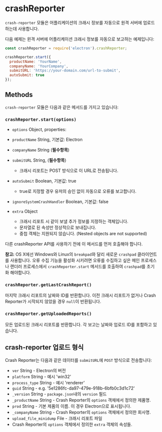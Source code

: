 ﻿# crashReporter

`crash-reporter` 모듈은 어플리케이션의 크래시 정보를 자동으로 원격 서버에
업로드하는데 사용합니다.

다음 예제는 윈격 서버에 어플리케이션 크래시 정보를 자동으로 보고하는 예제입니다:

```javascript
const crashReporter = require('electron').crashReporter;

crashReporter.start({
  productName: 'YourName',
  companyName: 'YourCompany',
  submitURL: 'https://your-domain.com/url-to-submit',
  autoSubmit: true
});
```

## Methods

`crash-reporter` 모듈은 다음과 같은 메서드를 가지고 있습니다:

### `crashReporter.start(options)`

* `options` Object, properties:

* `productName` String, 기본값: Electron
* `companyName` String (**필수항목**)
* `submitURL` String, (**필수항목**)
  * 크래시 리포트는 POST 방식으로 이 URL로 전송됩니다.
* `autoSubmit` Boolean, 기본값: true
  * true로 지정할 경우 유저의 승인 없이 자동으로 오류를 보고합니다.
* `ignoreSystemCrashHandler` Boolean, 기본값: false
* `extra` Object
  * 크래시 리포트 시 같이 보낼 추가 정보를 지정하는 객체입니다.
  * 문자열로 된 속성만 정상적으로 보내집니다.
  * 중첩 객체는 지원되지 않습니다. (Nested objects are not supported)

다른 crashReporter API를 사용하기 전에 이 메서드를 먼저 호출해야 합니다.

**참고:** OS X에선 Windows와 Linux의 `breakpad`와 달리 새로운 `crashpad`
클라이언트를 사용합니다. 오류 수집 기능을 활성화 시키려면 오류를 수집하고 싶은 메인
프로세스나 랜더러 프로세스에서 `crashReporter.start` 메서드를 호출하여 `crashpad`를
초기화 해야합니다.

### `crashReporter.getLastCrashReport()`

마지막 크래시 리포트의 날짜와 ID를 반환합니다.
이전 크래시 리포트가 없거나 Crash Reporter가 시작되지 않았을 경우 `null`이 반환됩니다.

### `crashReporter.getUploadedReports()`

모든 업로드된 크래시 리포트를 반환합니다. 각 보고는 날짜와 업로드 ID를 포함하고 있습니다.

## crash-reporter 업로드 형식

Crash Reporter는 다음과 같은 데이터를 `submitURL`에 `POST` 방식으로 전송합니다:

* `ver` String - Electron의 버전
* `platform` String - 예시 'win32'
* `process_type` String - 예시 'renderer'
* `guid` String - e.g. '5e1286fc-da97-479e-918b-6bfb0c3d1c72'
* `_version` String - `package.json`내의 `version` 필드
* `_productName` String - Crash Reporter의 `options` 객체에서 정의한 제품명.
* `prod` String - 기본 제품의 이름. 이 경우 Electron으로 표시됩니다.
* `_companyName` String - Crash Reporter의 `options` 객체에서 정의한 회사명.
* `upload_file_minidump` File - 크래시 리포트 파일
* Crash Reporter의 `options` 객체에서 정의한 `extra` 객체의 속성들.
